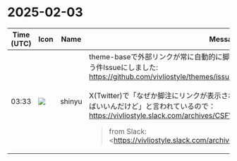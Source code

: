 # 2025-02-03

|Time (UTC)|Icon|Name|Message|
|---|---|---|---|
|03:33|![](https://avatars.slack-edge.com/2018-04-27/354445776386_e258f5ed5ba887b08668_72.jpg)|shinyu|theme-baseで外部リンクが常に自動的に脚注になるのを見直すべきではないかという件Issueにしました:<br><https://github.com/vivliostyle/themes/issues/139><br><br>X(Twitter)で「なぜか脚注にリンクが表示される。そのまま本文にだけ出してくれればいいんだけど」と言われているので：<br><https://vivliostyle.slack.com/archives/CSFVD3WN9/p1738534639141569><br><blockquote>from Slack: <https://vivliostyle.slack.com/archives/CJRP7PK6K/p1715502544299429|https://vivliostyle.slack.com/archives/CJRP7PK6K/p1715502544299429><br><br>> akabeko:  <br>> Markdown 内に <http://example.com/|http://example.com/> のような URL がある場合、Vivliostyle Viewer 上では自動的に脚注も生成されるようです  <br>> VFM としては a タグ生成までなので Vivliostyle Core か CLI の機能だと予想しているのですが  <br>> これを抑止する方法はありますでしょうか？<br>> <br>> 補足<br>> <br>> • 目的としては脚注は明示的に Footnote 記法を使用した場合のみ適用したいです<br>> • Create Book で Techbook を利用すると起きたので Theme の仕様かと思いましたが Bunko でも再現したので Core か CLI の機能と予想しています<br>> <br>> shinyu:  <br>> theme-base の theme-all.css でimportしている footnote-expternal-link.css を見ると外部リンクを脚注にするようになってますね  <br>> <https://github.com/vivliostyle/themes/blob/main/packages/%40vivliostyle/theme-base/css/partial/footnote-external-link.css|https://github.com/vivliostyle/themes/blob/main/packages/%40vivliostyle/theme-base/css/partial/footnote-external-link.css>  <br>> これを使わないようにすればいいと思います。  <br>> デフォルトで脚注になるのは見直した方がいいかもですね。<br><br>…<br><br>> macneko:  <br>> 私はvivliostyle.config.jsを以下のように修正して対応しました<br>> <br>> ```<br>> module.exports = {<br>>  ...<br>>  theme: [<br>>    '@vivliostyle/theme-techbook',<br>>    'theme/theme.css' // ここに作成したCSSファイルのpathを記述する<br>>  ],  ...<br>> }<br>> <br>> ```<br>> <br>> URLに対する自動脚注は以下のCSSで上書きしています<br>> <br>> ```<br>> /* <br>> * footnote-external-link<br>> */<br>> @media print {<br>>  /* URL に対して自動生成された脚注表記を非表示にする */<br>>  :not(.footnote) > a[href^='http']::before {<br>>    display: none;<br>>  }<br>>  :not(.footnote) > a[href^='http']::after {<br>>  /* URL の後ろに付与された脚注番号を非表示にする */<br>>    display: none;<br>>  }<br>> }<br>> <br>> ```</blockquote>|
